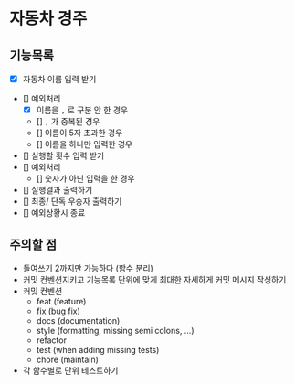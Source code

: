 # 자동차 경주

## 기능목록

- [x] 자동차 이름 입력 받기
- [] 예외처리
  - [x] 이름을 `,` 로 구분 안 한 경우
  - [] `,` 가 중복된 경우
  - [] 이름이 5자 초과한 경우
  - [] 이름을 하나만 입력한 경우
- [] 실행할 횟수 입력 받기
- [] 예외처리
  - [] 숫자가 아닌 입력을 한 경우
- [] 실행결과 출력하기
- [] 최종/ 단독 우승자 출력하기
- [] 예외상황시 종료

## 주의할 점

- 들여쓰기 2까지만 가능하다 (함수 분리)
- 커밋 컨벤션지키고 기능목록 단위에 맞게 최대한 자세하게 커밋 메시지 작성하기
- 커밋 컨벤션
  - feat (feature)
  - fix (bug fix)
  - docs (documentation)
  - style (formatting, missing semi colons, …)
  - refactor
  - test (when adding missing tests)
  - chore (maintain)
- 각 함수별로 단위 테스트하기
